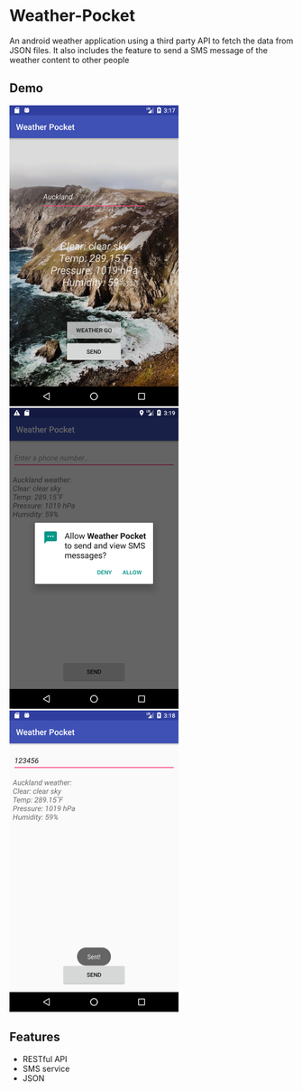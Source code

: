 # Weather-Pocket

An android weather application using a third party API to fetch the data from JSON files. 
It also includes the feature to send a SMS message of the weather content to other people

## Demo
<img src="images/img1.png" width="300">
<img src="images/img2.png" width="300">
<img src="images/img3.png" width="300">

## Features
- RESTful API
- SMS service
- JSON
